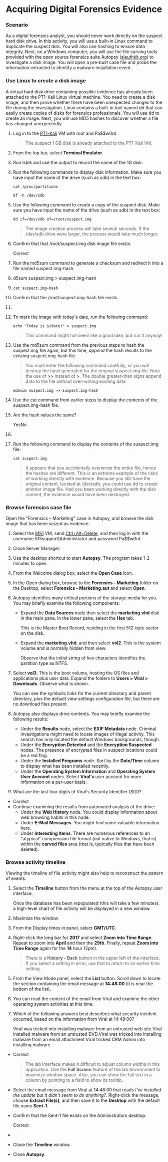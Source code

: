 # Acquiring Digital Forensics Evidence

### Scenario <a href="#scenario" id="scenario"></a>

As a digital forensics analyst, you should never work directly on the suspect hard disk drive. In this activity, you will use a built-in Linux command to duplicate the suspect disk. You will also use hashing to ensure data integrity. Next, on a Windows computer, you will use the file carving tools provided with the open source forensics suite Autopsy ([sleuthkit.org](https://www.sleuthkit.org)) to investigate a disk image. You will open a pre-built case file and probe the information extracted to identify a malware installation event.

### Use Linux to create a disk image <a href="#use-linux-to-create-a-disk-image" id="use-linux-to-create-a-disk-image"></a>

A virtual hard disk drive containing possible evidence has already been attached to the PT1-Kali Linux virtual machine. You need to create a disk image, and then prove whether there have been unexpected changes to the file during the investigation. Linux contains a built-in tool named dd that can easily create copies of disks for forensics professionals. You will use dd to create an image. Next, you will use MD5 hashes to discover whether a file has changed unexpectedly.

1.  &#x20;Log in to the [PT1-Kali](https://labclient.labondemand.com/Instructions/c9af2577-4d63-4cc2-9f71-7a6b72c85c4a?rc=10) VM with root and Pa\$$w0rd

    > The suspect 1 GB disk is already attached to the PT1-Kali VM.
2. &#x20;From the top bar, select **Terminal Emulator**.
3. &#x20;Run lsblk and use the output to record the name of the 1G disk:
4.  &#x20;Run the following commands to display disk information. Make sure you have input the name of the drive (such as sdb) in the text box:

    ```bash-notab-nocopy
    cat /proc/partitions
    ```

    ```bash-notab-nocopy
    df -h /dev/sdb
    ```
5.  &#x20;Use the following command to create a copy of the suspect disk. Make sure you have input the name of the drive (such as sdb) in the text box:

    ```bash-notab-nocopy
    dd if=/dev/sdb of=/root/suspect.img
    ```

    > The image creation process will take several seconds. If the /dev/sdb drive were larger, the process would take much longer.
6.  Confirm that that /root/suspect.img disk image file exists.

    Correct
7. &#x20;Run the md5sum command to generate a checksum and redirect it into a file named suspect.img-hash.
8. d5sum suspect.img > suspect.img-hash
9. ```bash-notab-nocopy
   cat suspect.img-hash
   ```
10. Confirm that the /root/suspect.img-hash file exists.
11.
12. &#x20;To mark the image with today's date, run the following command:

    ```bash-notab-nocopy
    echo "Today is $(date)" > suspect.img
    ```

    > This command might not seem like a good idea, but run it anyway!
13. &#x20;Use the md5sum command from the previous steps to hash the suspect.img file again, but this time, _append_ the hash results to the existing suspect.img-hash file.

    > You must enter the following command carefully, or you will destroy the hash generated for the original suspect.img file. Note the use of **>>** instead of **>**. The double greater-than signs append data to the file without over-writing existing data.

    ```bash-notab-nocopy
    md5sum suspect.img >> suspect.img-hash
    ```
14. &#x20;Use the cat command from earlier steps to display the contents of the suspect.img-hash file.
15. Are the hash values the same?

    YesNo
16.
17. &#x20;Run the following command to display the contents of the suspect.img file:

    ```bash-notab-nocopy
    cat suspect.img
    ```

    > It appears that you accidentally overwrote the entire file, hence the hashes are different. This is an extreme example of the risks of working directly with evidence. Because you still have the original content, located at /dev/sdb, you could use dd to create another image file. Had you been working directly with the disk content, the evidence would have been destroyed.



### Browse forensics case file <a href="#browse-forensics-case-file" id="browse-forensics-case-file"></a>

Open the "Forensics – Marketing" case in Autopsy, and browse the disk image that has been seized as evidence.

1. &#x20;Select the [MS1](https://labclient.labondemand.com/Instructions/c9af2577-4d63-4cc2-9f71-7a6b72c85c4a?rc=10) VM, send [Ctrl+Alt+Delete](https://labclient.labondemand.com/Instructions/c9af2577-4d63-4cc2-9f71-7a6b72c85c4a?rc=10), and then log in with the username 515support\Administrator and password Pa\$$w0rd.
2. &#x20;Close Server Manager.
3. &#x20;Use the desktop shortcut to start **Autopsy**. The program takes 1-2 minutes to open.
4. &#x20;From the Welcome dialog box, select the **Open Case** icon.
5. &#x20;In the Open dialog box, browse to the **Forensics - Marketing** folder on the Desktop, select **Forensics - Marketing.aut** and select **Open**.
6. &#x20;Autopsy identifies many critical portions of the storage media for you. You may briefly examine the following components:
   *   Expand the **Data Sources** node then select the **marketing.vhd** disk in the main pane. In the lower pane, select the **Hex** tab.

       This is the Master Boot Record, residing in the first 512-byte sector on the disk.
   *   Expand the **marketing.vhd**, and then select **vol2**. This is the system volume and is normally hidden from view.

       Observe that the initial string of hex characters identifies the partition type as NTFS.
7.  &#x20;Select **vol3**. This is the boot volume, hosting the OS files and applications plus user data. Expand the folders to **Users > Viral > Downloads**. Observe what is shown.

    You can see the symbolic links for the current directory and parent directory, plus the default view settings configuration file, but there are no download files present.
8. &#x20;Autopsy also displays drive contents. You may briefly examine the following results:
   * Under the **Results** node, select the **EXIF Metadata** node. Criminal investigations might need to locate images of illegal activity. This search has only located the default Windows backgrounds, though.
   * Under the **Encryption Detected** and the **Encryption Suspected** nodes. The presence of encrypted files in suspect locations could be a red flag.
   * Under the **Installed Programs** node. Sort by the **Date/Time** column to display what has been installed recently.
   * Under the **Operating System Information** and **Operating System User Account** nodes. Select **Viral's** user account for more information on a per-user basis.
9. What are the last four digits of Viral's Security Identifier (SID)?

* Correct
* &#x20;Continue examining the results from automated analysis of the drive:
  * Under the **Web History** node. You could display information about web browsing habits in this node.
  * Under **E-Mail Messages**. You might find some valuable information here.
  * Under **Interesting Items**. There are numerous references to an "atypical" compression file format (not native to Windows, that is) within the **carved files** area (that is, typically files that have been deleted).

### Browse activity timeline <a href="#browse-activity-timeline" id="browse-activity-timeline"></a>

Viewing the timeline of file activity might also help to reconstruct the pattern of events.

1.  &#x20;Select the **Timeline** button from the menu at the top of the Autopsy user interface.

    Once the database has been repopulated (this will take a few minutes), a high-level chart of file activity will be displayed in a new window.
2. &#x20;Maximize the window.
3. &#x20;From the Display times in panel, select **GMT/UTC**.
4.  &#x20;Right-click the long bar for **2017** and select **Zoom into Time Range**. Repeat to zoom into **April** and then the **29th**. Finally, repeat **Zoom into Time Range** again for the **14** hour (2pm).

    > There is a **History - Back** button in the upper left of the interface. If you select a setting in error, use that to return to an earlier time setting.
5. &#x20;From the View Mode panel, select the **List** button. Scroll down to locate the section containing the email message at **14:48:00** (it is near the bottom of the list).
6. &#x20;You can read the content of the email from Viral and examine the other operating system activities at this time.
7.  Which of the following answers best describes what security incident occurred, based on the information from Viral at 14:48:00?

    Viral was tricked into installing malware from an untrusted web site.Viral installed malware from an untrusted DVD.Viral was tricked into installing malware from an email attachment.Viral tricked CRM Admin into installing malware.

*   Correct

    > The lab interface makes it difficult to adjust column widths in this application. Use the **Full Screen** feature of the lab environment to maximize window space. Also, you can show the full text in a column by pointing to a field to show its tooltip.
* &#x20;Select the email message from Viral at 14:48:00 that reads _I've installed the update but it didn't seem to do anything?_. Right-click the message, choose **Extract File(s)**, and then save it to the **Desktop** with the default file name **Sent-1**.
*   Confirm that the Sent-1 file exists on the Administrators desktop.

    Correct
*
* &#x20;Close the **Timeline** window.
* &#x20;Close **Autopsy**.
